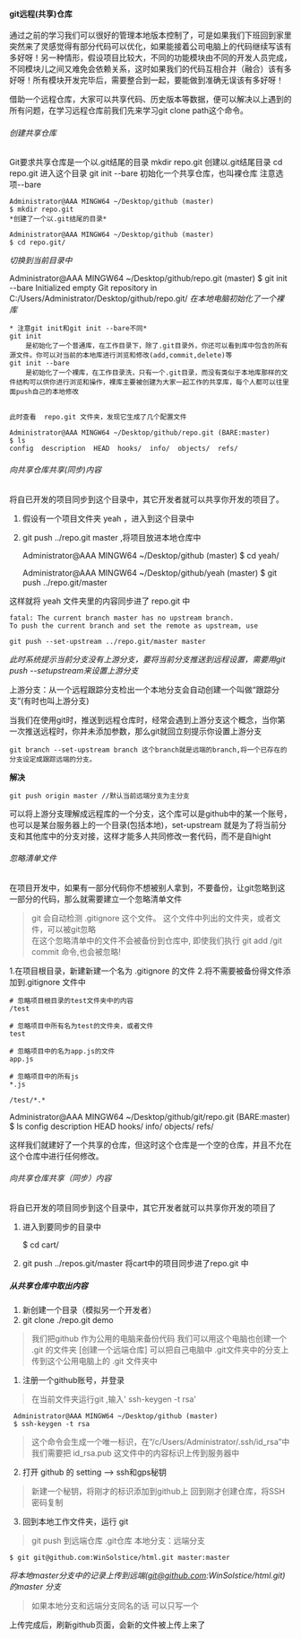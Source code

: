 #### git远程(共享)仓库
通过之前的学习我们可以很好的管理本地版本控制了，可是如果我们下班回到家里突然来了灵感觉得有部分代码可以优化，如果能接着公司电脑上的代码继续写该有多好呀！另一种情形，假设项目比较大，不同的功能模块由不同的开发人员完成，不同模块儿之间又难免会依赖关系，这时如果我们的代码互相合并（融合）该有多好呀！所有模块开发完毕后，需要整合到一起，要能做到准确无误该有多好呀！

借助一个远程仓库，大家可以共享代码、历史版本等数据，便可以解决以上遇到的所有问题，在学习远程仓库前我们先来学习git clone path这个命令。

###### 创建共享仓库

Git要求共享仓库是一个以.git结尾的目录
mkdir repo.git 创建以.git结尾目录
cd repo.git 进入这个目录
git init --bare 初始化一个共享仓库，也叫裸仓库 注意选项--bare

    Administrator@AAA MINGW64 ~/Desktop/github (master)
    $ mkdir repo.git
    *创建了一个以.git结尾的目录*

    Administrator@AAA MINGW64 ~/Desktop/github (master)
    $ cd repo.git/
   *切换到当前目录中*

   Administrator@AAA MINGW64 ~/Desktop/github/repo.git (master)
    $ git init --bare
    Initialized empty Git repository in C:/Users/Administrator/Desktop/github/repo.git/
    *在本地电脑初始化了一个裸库*
    
    * 注意git init和git init --bare不同*
    git init
        是初始化了一个普通库，在工作目录下，除了.git目录外，你还可以看到库中包含的所有源文件。你可以对当前的本地库进行浏览和修改(add,commit,delete)等
    git init --bare
        是初始化了一个裸库，在工作目录洗，只有一个.git目录，而没有类似于本地库那样的文件结构可以供你进行浏览和操作，裸库主要被创建为大家一起工作的共享库，每个人都可以往里面push自己的本地修改

    
    此时查看  repo.git 文件夹，发现它生成了几个配置文件

    Administrator@AAA MINGW64 ~/Desktop/github/repo.git (BARE:master)
    $ ls
    config  description  HEAD  hooks/  info/  objects/  refs/

###### 向共享仓库共享(同步)内容
将自已开发的项目同步到这个目录中，其它开发者就可以共享你开发的项目了。

1. 假设有一个项目文件夹 yeah ，进入到这个目录中
2. git push  ../repo.git master ,将项目放进本地仓库中 

    Administrator@AAA MINGW64 ~/Desktop/github (master)
    $ cd yeah/

    Administrator@AAA MINGW64 ~/Desktop/github/yeah (master)
    $ git push ../repo.git/master
  
  
  这样就将 yeah 文件夹里的内容同步进了 repo.git 中
  
  
  
    fatal: The current branch master has no upstream branch.
    To push the current branch and set the remote as upstream, use

    git push --set-upstream ../repo.git/master master

*此时系统提示当前分支没有上游分支，要将当前分支推送到远程设置，需要用git push --setupstream来设置上游分支*

上游分支：从一个远程跟踪分支检出一个本地分支会自动创建一个叫做“跟踪分支”(有时也叫上游分支)

当我们在使用git时，推送到远程仓库时，经常会遇到上游分支这个概念，当你第一次推送远程时，你并未添加参数，那么git就回立刻提示你设置上游分支

    git branch --set-upstream branch 这个branch就是远端的branch,将一个已存在的分支设定成跟踪远端的分支。

**解决**

    git push origin master //默认当前远端分支为主分支

可以将上游分支理解成远程库的一个分支，这个库可以是github中的某一个账号，也可以是某台服务器上的一个目录(包括本地)，set-upstream 就是为了将当前分支和其他库中的分支对接，这样才能多人共同修改一套代码，而不是自hight


###### 忽略清单文件
在项目开发中，如果有一部分代码你不想被别人拿到，不要备份，让git忽略到这一部分的代码，那么就需要建立一个忽略清单文件

> git 会自动检测 .gitignore 这个文件。
> 这个文件中列出的文件夹，或者文件，可以被git忽略  
> 在这个忽略清单中的文件不会被备份到仓库中, 即使我们执行 git add /git commit 命令,也会被忽略!

1.在项目根目录，新建新建一个名为 .gitignore 的文件
2.将不需要被备份得文件添加到.gitignore 文件中
```
# 忽略项目根目录的test文件夹中的内容
/test

# 忽略项目中所有名为test的文件夹，或者文件
test

# 忽略项目中的名为app.js的文件
app.js

# 忽略项目中的所有js
*.js

/test/*.*
```











Administrator@AAA MINGW64 ~/Desktop/github/git/repo.git (BARE:master)
$ ls
config  description  HEAD  hooks/  info/  objects/  refs/

这样我们就建好了一个共享的仓库，但这时这个仓库是一个空的仓库，并且不允在这个仓库中进行任何修改。

###### 向共享仓库共享（同步）内容
将自已开发的项目同步到这个目录中，其它开发者就可以共享你开发的项目了
1. 进入到要同步的目录中

    $ cd cart/

2. git push ../repos.git/master 将cart中的项目同步进了repo.git 中

##### 从共享仓库中取出内容

1. 新创建一个目录（模拟另一个开发者）
2. git clone ./repo.git demo

    
> 我们把github 作为公用的电脑来备份代码
> 我们可以用这个电脑也创建一个 .git 的文件夹  [创建一个远端仓库]
> 可以把自己电脑中 .git文件夹中的分支上传到这个公用电脑上的 .git 文件夹中

1. 注册一个github账号，并登录
> 在当前文件夹运行git ,输入' ssh-keygen -t rsa'

     Administrator@AAA MINGW64 ~/Desktop/github (master)
     $ ssh-keygen -t rsa

> 这个命令会生成一个唯一标识，在“/c/Users/Administrator/.ssh/id_rsa”中
> 我们需要把 id_rsa.pub 这文件中的内容标识上传到服务器中

2. 打开 github 的 setting --> ssh和gps秘钥
> 新建一个秘钥，将刚才的标识添加到github上
> 回到刚才创建仓库，将SSH密码复制

3. 回到本地工作文件夹，运行 git 
> git push 到远端仓库 .git仓库 本地分支：远端分支

    $ git git@github.com:WinSolstice/html.git master:master
*将本地master分支中的记录上传到远端(git@github.com:WinSolstice/html.git)的master 分支*
> 如果本地分支和远端分支同名的话 可以只写一个

上传完成后，刷新github页面，会新的文件被上传上来了



    


